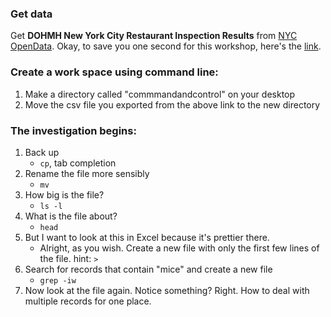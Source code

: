 ### Get data

Get **DOHMH New York City Restaurant Inspection Results** from [NYC OpenData](https://nycopendata.socrata.com/). Okay, to save you one second for this workshop, here's the [link](https://data.cityofnewyork.us/Health/DOHMH-New-York-City-Restaurant-Inspection-Results/xx67-kt59).

### Create a work space using command line:

1. Make a directory called "commmandandcontrol" on your desktop
2. Move the csv file you exported from the above link to the new directory

### The investigation begins:

1. Back up
  	- `cp`, tab completion
2. Rename the file more sensibly
    - `mv`
3. How big is the file?
    - `ls -l`
4. What is the file about?
    - `head`
5. But I want to look at this in Excel because it's prettier there.
    - Alright, as you wish. Create a new file with only the first few lines of the file. hint: `>`
6. Search for records that contain "mice" and create a new file
    - `grep -iw`
7. Now look at the file again. Notice something? Right. How to deal with multiple records for one place.